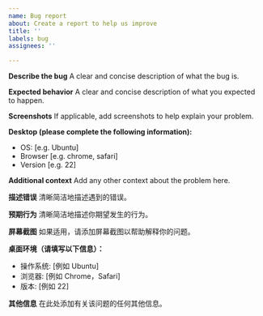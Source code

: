 ```yaml
---
name: Bug report
about: Create a report to help us improve
title: ''
labels: bug
assignees: ''

---
```


**Describe the bug**
A clear and concise description of what the bug is.

**Expected behavior**
A clear and concise description of what you expected to happen.

**Screenshots**
If applicable, add screenshots to help explain your problem.

**Desktop (please complete the following information):**

- OS: [e.g. Ubuntu]
- Browser [e.g. chrome, safari]
- Version [e.g. 22]

**Additional context**
Add any other context about the problem here.

**描述错误**
清晰简洁地描述遇到的错误。

**预期行为**
清晰简洁地描述你期望发生的行为。

**屏幕截图**
如果适用，请添加屏幕截图以帮助解释你的问题。

**桌面环境（请填写以下信息）：**

- 操作系统: [例如 Ubuntu]
- 浏览器: [例如 Chrome，Safari]
- 版本: [例如 22]

**其他信息**
在此处添加有关该问题的任何其他信息。
